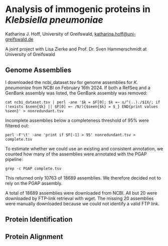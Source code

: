 # Analysis of immogenic proteins in *Klebsiella pneumoniae*

Katharina J. Hoff, University of Greifswald, katharina.hoff@uni-greifswald.de

A joint project with Lisa Zierke and Prof. Dr. Sven Hammerschmidt at University of Greifswald

## Genome Assemblies

I downloaded the ncbi_dataset.tsv for genome assemblies for *K. pneumoniae* from NCBI on February 16th 2024. If both a RefSeq and a GenBank assembly was listed, the GenBank assembly was removed:

```
cat ncbi_dataset.tsv | perl -ane '$k = $F[0]; $k =~ s/^(..)./$1X/; if (!exists $seen{$k} || $F[0] =~ /N/){$seen{$k} = $_} END{print values %seen}' > nonredundant.tsv
```

Incomplete assemblies below a completeness threshold of 95% were filtered out:

```
perl -F'\t' -ane 'print if $F[-1] > 95' nonredundant.tsv > complete.tsv
```

To estimate whether we could use an existing and consistent annotation, we counted how many of the assemblies were annotated with the PGAP pipeline:

```
grep -c PGAP complete.tsv
```

This returned only 10763 of 18689 assemblies. We therefore decided not to rely on the PGAP assembly.

A total of 18689 assemblies were downloaded from NCBI. All but 20 were downloaded by FTP-link retrieval with wget. The missing 20 assemblies were manually downloaded because we could not identify a valid FTP link.

## Protein Identification

## Protein Alignment
